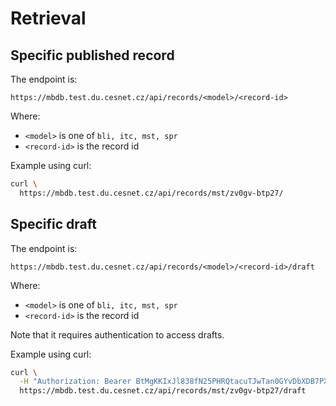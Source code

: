# Retrieval

## Specific published record

The endpoint is:

`https://mbdb.test.du.cesnet.cz/api/records/<model>/<record-id>`

Where:
  * `<model>` is one of `bli, itc, mst, spr`
  * `<record-id>` is the record id

Example using curl:

```bash
curl \
  https://mbdb.test.du.cesnet.cz/api/records/mst/zv0gv-btp27/
```

## Specific draft

The endpoint is:

`https://mbdb.test.du.cesnet.cz/api/records/<model>/<record-id>/draft`

Where:
  * `<model>` is one of `bli, itc, mst, spr`
  * `<record-id>` is the record id

Note that it requires authentication to access drafts.

Example using curl:

```bash
curl \
  -H "Authorization: Bearer BtMgKKIxJl838fN25PHRQtacuTJwTan0GYvDbXDB7PXoPYSHcugjZSrXQu6Y" \
  https://mbdb.test.du.cesnet.cz/api/records/mst/zv0gv-btp27/draft
```